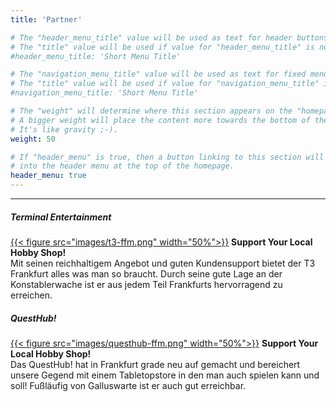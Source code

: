 ```yaml
---
title: 'Partner'

# The "header_menu_title" value will be used as text for header buttons.
# The "title" value will be used if value for "header_menu_title" is not provided.
#header_menu_title: 'Short Menu Title'

# The "navigation_menu_title" value will be used as text for fixed menu items.
# The "title" value will be used if value for "navigation_menu_title" is not provided.
#navigation_menu_title: 'Short Menu Title'

# The "weight" will determine where this section appears on the "homepage".
# A bigger weight will place the content more towards the bottom of the page.
# It's like gravity ;-).
weight: 50

# If "header_menu" is true, then a button linking to this section will be placed
# into the header menu at the top of the homepage.
header_menu: true
---
```

-----

##### Terminal Entertainment

[{{< figure src="images/t3-ffm.png" width="50%">}}](https://t3ffm.com/ "Auf zur Webseite von Terminal Entertainment")
**Support Your Local Hobby Shop!**  
Mit seinen reichhaltigem Angebot und guten Kundensupport bietet der T3 Frankfurt alles was man so braucht. Durch seine gute Lage an der Konstablerwache ist er aus jedem Teil Frankfurts hervorragend zu erreichen.

##### QuestHub!

[{{< figure src="images/questhub-ffm.png" width="50%">}}](https://questhub-frankfurt.myshopify.com/ "Auf zur Webseite vom QuestHub!")
**Support Your Local Hobby Shop!**  
Das QuestHub! hat in Frankfurt grade neu auf gemacht und bereichert unsere Gegend mit einem Tabletopstore in den man auch spielen kann und soll! Fußläufig von Galluswarte ist er auch gut erreichbar.